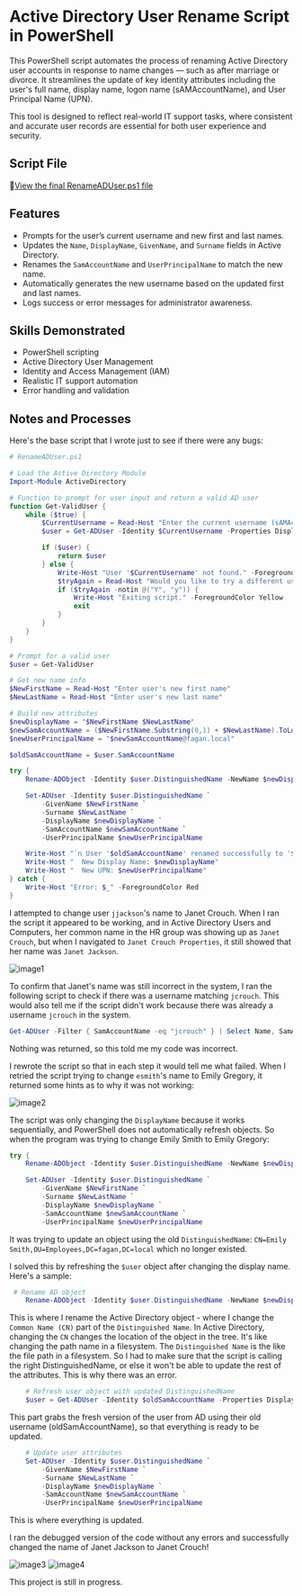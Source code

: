 # Active Directory User Rename Script in PowerShell

This PowerShell script automates the process of renaming Active Directory user accounts in response to name changes — such as after marriage or divorce. It streamlines the update of key identity attributes including the user's full name, display name, logon name (sAMAccountName), and User Principal Name (UPN).      

This tool is designed to reflect real-world IT support tasks, where consistent and accurate user records are essential for both user experience and security.   


## Script File
📄[View the final RenameADUser.ps1 file](./RenameADUser.ps1)     


## Features

- Prompts for the user’s current username and new first and last names.
- Updates the `Name`, `DisplayName`, `GivenName`, and `Surname` fields in Active Directory.
- Renames the `SamAccountName` and `UserPrincipalName` to match the new name.
- Automatically generates the new username based on the updated first and last names.
- Logs success or error messages for administrator awareness.


## Skills Demonstrated

- PowerShell scripting
- Active Directory User Management
- Identity and Access Management (IAM)
- Realistic IT support automation
- Error handling and validation


## Notes and Processes

Here's the base script that I wrote just to see if there were any bugs:      
```powershell
# RenameADUser.ps1

# Load the Active Directory Module
Import-Module ActiveDirectory

# Function to prompt for user input and return a valid AD user
function Get-ValidUser {
    while ($true) {
        $CurrentUsername = Read-Host "Enter the current username (sAMAccountName) of the user"
        $user = Get-ADUser -Identity $CurrentUsername -Properties DisplayName, SamAccountName, UserPrincipalName, GivenName, Surname -ErrorAction SilentlyContinue

        if ($user) {
            return $user
        } else {
            Write-Host "User '$CurrentUsername' not found." -ForegroundColor Red
            $tryAgain = Read-Host "Would you like to try a different username? (Y/N)"
            if ($tryAgain -notin @("Y", "y")) {
                Write-Host "Exiting script." -ForegroundColor Yellow
                exit
            }
        }
    }
}

# Prompt for a valid user
$user = Get-ValidUser

# Get new name info
$NewFirstName = Read-Host "Enter user's new first name"
$NewLastName = Read-Host "Enter user's new last name"

# Build new attributes
$newDisplayName = "$NewFirstName $NewLastName"
$newSamAccountName = ($NewFirstName.Substring(0,1) + $NewLastName).ToLower()
$newUserPrincipalName = "$newSamAccountName@fagan.local"

$oldSamAccountName = $user.SamAccountName

try {
    Rename-ADObject -Identity $user.DistinguishedName -NewName $newDisplayName

    Set-ADUser -Identity $user.DistinguishedName `
        -GivenName $NewFirstName `
        -Surname $NewLastName `
        -DisplayName $newDisplayName `
        -SamAccountName $newSamAccountName `
        -UserPrincipalName $newUserPrincipalName

    Write-Host "`n User '$oldSamAccountName' renamed successfully to '$newSamAccountName'"
    Write-Host "  New Display Name: $newDisplayName"
    Write-Host "  New UPN: $newUserPrincipalName"
} catch {
    Write-Host "Error: $_" -ForegroundColor Red
}
```

I attempted to change user `jjackson`'s name to Janet Crouch. When I ran the script it appeared to be working, and in Active Directory Users and Computers, her common name in the HR group was showing up as `Janet Crouch`, but when I navigated to `Janet Crouch Properties`, it still showed that her name was `Janet Jackson`.      

![image1](images/image1.png)      

To confirm that Janet's name was still incorrect in the system, I ran the following script to check if there was a username matching `jcrouch`. This would also tell me if the script didn't work because there was already a username `jcrouch` in the system.      


```powershell
Get-ADUser -Filter { SamAccountName -eq "jcrouch" } | Select Name, SamAccountName
```

Nothing was returned, so this told me my code was incorrect.       

I rewrote the script so that in each step it would tell me what failed. When I retried the script trying to change `esmith`'s name to Emily Gregory, it returned some hints as to why it was not working:       

![image2](images/image2.png)     


The script was only changing the `DisplayName` because it works sequentially, and PowerShell does not automatically refresh objects. So when the program was trying to change Emily Smith to Emily Gregory:     

```powershell
try {
    Rename-ADObject -Identity $user.DistinguishedName -NewName $newDisplayName

    Set-ADUser -Identity $user.DistinguishedName `
        -GivenName $NewFirstName `
        -Surname $NewLastName `
        -DisplayName $newDisplayName `
        -SamAccountName $newSamAccountName `
        -UserPrincipalName $newUserPrincipalName
```

It was trying to update an object using the old `DistinguishedName`: `CN=Emily Smith,OU=Employees,DC=fagan,DC=local` which no longer existed. 

I solved this by refreshing the `$user` object after changing the display name. Here's a sample:      

```powershell
 # Rename AD object
    Rename-ADObject -Identity $user.DistinguishedName -NewName $newDisplayName
```
This is where I rename the Active Directory object - where I change the `Common Name (CN)` part of the `Distinguished Name`. In Active Directory, changing the `CN` changes the location of the object in the tree. It's like changing the path name in a filesystem. The `Distinguished Name` is the like the file path in a filesystem. So I had to make sure that the script is calling the right DistinguishedName, or else it won't be able to update the rest of the attributes. This is why there was an error.

```powershell
    # Refresh user object with updated DistinguishedName
    $user = Get-ADUser -Identity $oldSamAccountName -Properties DisplayName, SamAccountName, UserPrincipalName, GivenName, Surname
```
This part grabs the fresh version of the user from AD using their old username (oldSamAccountName), so that everything is ready to be updated.     

```powershell
    # Update user attributes
    Set-ADUser -Identity $user.DistinguishedName `
        -GivenName $NewFirstName `
        -Surname $NewLastName `
        -DisplayName $newDisplayName `
        -SamAccountName $newSamAccountName `
        -UserPrincipalName $newUserPrincipalName
```
This is where everything is updated.     

I ran the debugged version of the code without any errors and successfully changed the name of Janet Jackson to Janet Crouch!      

![image3](images/image3.png) ![image4](images/image4.png)     

This project is still in progress.
